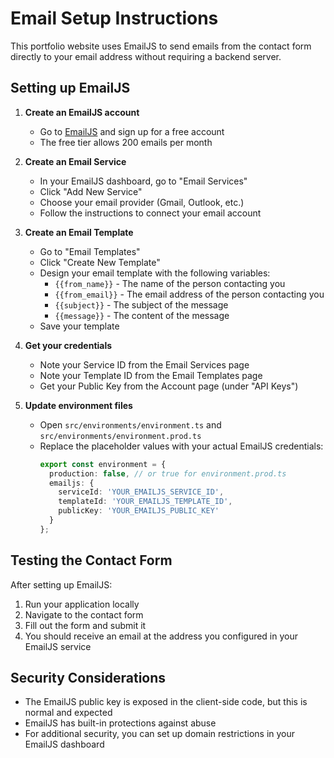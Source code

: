 # Email Setup Instructions

This portfolio website uses EmailJS to send emails from the contact form directly to your email address without requiring a backend server.

## Setting up EmailJS

1. **Create an EmailJS account**
   - Go to [EmailJS](https://www.emailjs.com/) and sign up for a free account
   - The free tier allows 200 emails per month

2. **Create an Email Service**
   - In your EmailJS dashboard, go to "Email Services"
   - Click "Add New Service"
   - Choose your email provider (Gmail, Outlook, etc.)
   - Follow the instructions to connect your email account

3. **Create an Email Template**
   - Go to "Email Templates"
   - Click "Create New Template"
   - Design your email template with the following variables:
     - `{{from_name}}` - The name of the person contacting you
     - `{{from_email}}` - The email address of the person contacting you
     - `{{subject}}` - The subject of the message
     - `{{message}}` - The content of the message
   - Save your template

4. **Get your credentials**
   - Note your Service ID from the Email Services page
   - Note your Template ID from the Email Templates page
   - Get your Public Key from the Account page (under "API Keys")

5. **Update environment files**
   - Open `src/environments/environment.ts` and `src/environments/environment.prod.ts`
   - Replace the placeholder values with your actual EmailJS credentials:
     ```typescript
     export const environment = {
       production: false, // or true for environment.prod.ts
       emailjs: {
         serviceId: 'YOUR_EMAILJS_SERVICE_ID',
         templateId: 'YOUR_EMAILJS_TEMPLATE_ID',
         publicKey: 'YOUR_EMAILJS_PUBLIC_KEY'
       }
     };
     ```

## Testing the Contact Form

After setting up EmailJS:

1. Run your application locally
2. Navigate to the contact form
3. Fill out the form and submit it
4. You should receive an email at the address you configured in your EmailJS service

## Security Considerations

- The EmailJS public key is exposed in the client-side code, but this is normal and expected
- EmailJS has built-in protections against abuse
- For additional security, you can set up domain restrictions in your EmailJS dashboard 
